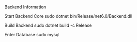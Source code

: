 Backend Information

Start Backend Core
sudo dotnet bin/Release/net6.0/Backend.dll

Build Backend
sudo dotnet build -c Release

Enter Database
sudo mysql